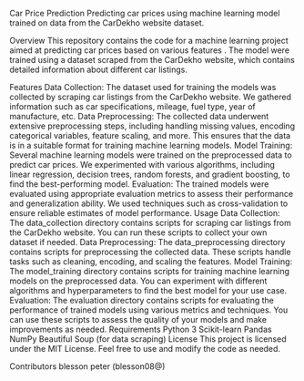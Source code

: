 Car Price Prediction
Predicting car prices using machine learning model trained on data from the CarDekho website dataset.

Overview
This repository contains the code for a machine learning project aimed at predicting car prices based on various features . The model were trained using a dataset scraped from the CarDekho website, which contains detailed information about different car listings.

Features
Data Collection: The dataset used for training the models was collected by scraping car listings from the CarDekho website. We gathered information such as car specifications, mileage, fuel type, year of manufacture, etc.
Data Preprocessing: The collected data underwent extensive preprocessing steps, including handling missing values, encoding categorical variables, feature scaling, and more. This ensures that the data is in a suitable format for training machine learning models.
Model Training: Several machine learning models were trained on the preprocessed data to predict car prices. We experimented with various algorithms, including linear regression, decision trees, random forests, and gradient boosting, to find the best-performing model.
Evaluation: The trained models were evaluated using appropriate evaluation metrics to assess their performance and generalization ability. We used techniques such as cross-validation to ensure reliable estimates of model performance.
Usage
Data Collection: The data_collection directory contains scripts for scraping car listings from the CarDekho website. You can run these scripts to collect your own dataset if needed.
Data Preprocessing: The data_preprocessing directory contains scripts for preprocessing the collected data. These scripts handle tasks such as cleaning, encoding, and scaling the features.
Model Training: The model_training directory contains scripts for training machine learning models on the preprocessed data. You can experiment with different algorithms and hyperparameters to find the best model for your use case.
Evaluation: The evaluation directory contains scripts for evaluating the performance of trained models using various metrics and techniques. You can use these scripts to assess the quality of your models and make improvements as needed.
Requirements
Python 3
Scikit-learn
Pandas
NumPy
Beautiful Soup (for data scraping)
License
This project is licensed under the MIT License. Feel free to use and modify the code as needed.

Contributors
blesson peter (blesson08@)
